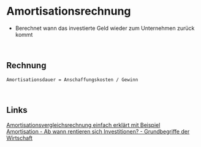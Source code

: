 # Amortisationsrechnung
- Berechnet wann das investierte Geld wieder zum Unternehmen zurück kommt

<br>

## Rechnung
    Amortisationsdauer = Anschaffungskosten / Gewinn

<br>

## Links
[Amortisationsvergleichsrechnung einfach erklärt mit Beispiel](https://www.youtube.com/watch?v=I0Blo9sWNhw)  
[Amortisation - Ab wann rentieren sich Investitionen? - Grundbegriffe der Wirtschaft](https://www.youtube.com/watch?v=saXirtILGkk)